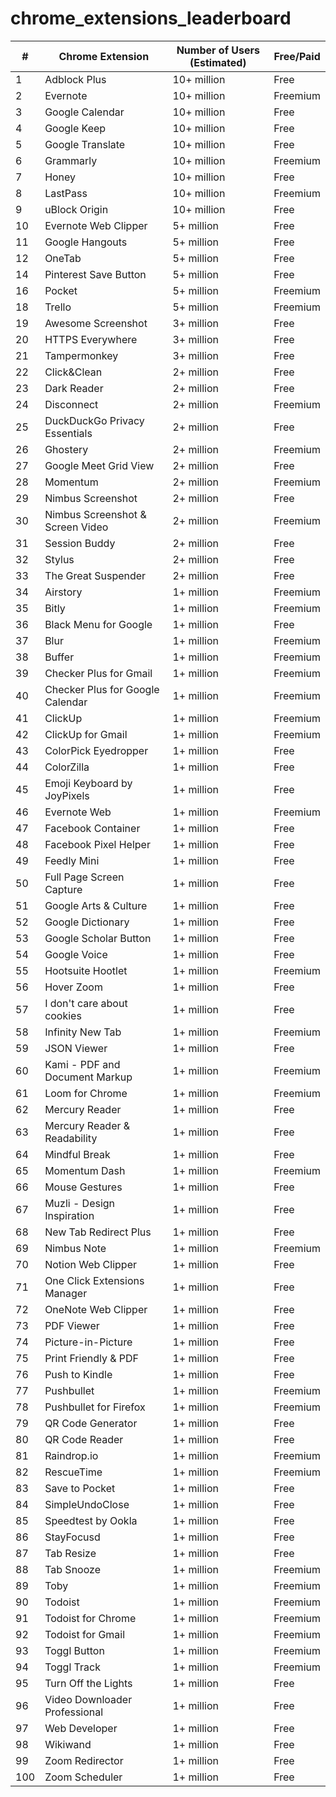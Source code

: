 # chrome_extensions_leaderboard



| # | Chrome Extension              | Number of Users (Estimated) | Free/Paid |
|---|-------------------------------|-----------------------------|-----------|
|1     |Adblock Plus     |10+ million     | Free
|2     |Evernote     |10+ million     | Freemium
|3     |Google Calendar     |10+ million     |Free      
|4     |Google Keep     |10+ million     |Free      
|5     |Google Translate     |10+ million     | Free
|6     |Grammarly     |10+ million     |Freemium  
|7     |Honey     |10+ million     | Free
|8     |LastPass     |10+ million     | Freemium
|9     |uBlock Origin     |10+ million     | Free
|10     |Evernote Web Clipper     |5+ million     |Free      
|11     |Google Hangouts     |5+ million     | Free      
|12     |OneTab     |5+ million     |Free      
|14     |Pinterest Save Button     |5+ million     |Free      
|16     |Pocket     |5+ million     |Freemium  
|18     |Trello     |5+ million     | Freemium  
|19     |Awesome Screenshot     |3+ million     | Free
|20     |HTTPS Everywhere     |3+ million     | Free
|21     |Tampermonkey     |3+ million     |Free      
|22     |Click&Clean     |2+ million     | Free
|23     |Dark Reader     |2+ million     |Free      
|24     |Disconnect     |2+ million     |Freemium  
|25     |DuckDuckGo Privacy Essentials     |2+ million     | Free      
|26     |Ghostery     |2+ million     |Freemium  
|27     |Google Meet Grid View     |2+ million     | Free      
|28     |Momentum     |2+ million     | Freemium
|29     |Nimbus Screenshot     |2+ million     |Free      
|30     |Nimbus Screenshot & Screen Video     |2+ million     | Freemium
|31     |Session Buddy     |2+ million     |Free      
|32     |Stylus     |2+ million     | Free      
|33     |The Great Suspender     |2+ million     |Free      
|34     |Airstory     |1+ million     | Freemium  
|35     |Bitly     |1+ million     | Freemium  
|36     |Black Menu for Google     |1+ million     | Free      
|37     |Blur     |1+ million     | Freemium  
|38     |Buffer     |1+ million     | Freemium
|39     |Checker Plus for Gmail     |1+ million     | Freemium  
|40     |Checker Plus for Google Calendar     |1+ million     | Freemium
|41     |ClickUp     |1+ million     | Freemium  
|42     |ClickUp for Gmail     |1+ million     | Freemium  
|43     |ColorPick Eyedropper     |1+ million     | Free      
|44     |ColorZilla     |1+ million     |Free      
|45     |Emoji Keyboard by JoyPixels     |1+ million     | Free      
|46     |Evernote Web     |1+ million     | Freemium  
|47     |Facebook Container     |1+ million     | Free      
|48     |Facebook Pixel Helper     |1+ million     | Free      
|49     |Feedly Mini     |1+ million     | Free
|50     |Full Page Screen Capture     |1+ million     | Free      
|51     |Google Arts & Culture     |1+ million     |Free      
|52     |Google Dictionary     |1+ million     |Free      
|53     |Google Scholar Button     |1+ million     | Free
|54     |Google Voice     |1+ million     | Free
|55     |Hootsuite Hootlet     |1+ million     | Freemium  
|56     |Hover Zoom     |1+ million     | Free
|57     |I don't care about cookies     |1+ million     | Free      
|58     |Infinity New Tab     |1+ million     | Freemium
|59     |JSON Viewer     |1+ million     | Free      
|60     |Kami - PDF and Document Markup     |1+ million     | Freemium  
|61     |Loom for Chrome     |1+ million     | Freemium  
|62     |Mercury Reader     |1+ million     | Free
|63     |Mercury Reader & Readability     |1+ million     | Free      
|64     |Mindful Break     |1+ million     | Free      
|65     |Momentum Dash     |1+ million     | Freemium  
|66     |Mouse Gestures     |1+ million     |Free      
|67     |Muzli - Design Inspiration     |1+ million     | Free      
|68     |New Tab Redirect Plus     |1+ million     | Free      
|69     |Nimbus Note     |1+ million     | Freemium  
|70     |Notion Web Clipper     |1+ million     | Free      
|71     |One Click Extensions Manager     |1+ million     | Free      
|72     |OneNote Web Clipper     |1+ million     |Free      
|73     |PDF Viewer     |1+ million     | Free      
|74     |Picture-in-Picture     |1+ million     | Free      
|75     |Print Friendly & PDF     |1+ million     | Free      
|76     |Push to Kindle     |1+ million     |Free      
|77     |Pushbullet     |1+ million     |Freemium  
|78     |Pushbullet for Firefox     |1+ million     | Freemium  
|79     |QR Code Generator     |1+ million     |Free      
|80     |QR Code Reader     |1+ million     | Free      
|81     |Raindrop.io     |1+ million     | Freemium  
|82     |RescueTime     |1+ million     |Freemium  
|83     |Save to Pocket     |1+ million     | Free
|84     |SimpleUndoClose     |1+ million     | Free      
|85     |Speedtest by Ookla     |1+ million     |Free      
|86     |StayFocusd     |1+ million     |Free      
|87     |Tab Resize     |1+ million     | Free      
|88     |Tab Snooze     |1+ million     |Freemium  
|89     |Toby     |1+ million     | Freemium  
|90     |Todoist     |1+ million     |Freemium  
|91     |Todoist for Chrome     |1+ million     | Freemium  
|92     |Todoist for Gmail     |1+ million     | Freemium
|93     |Toggl Button     |1+ million     | Freemium  
|94     |Toggl Track     |1+ million     | Freemium  
|95     |Turn Off the Lights     |1+ million     | Free
|96     |Video Downloader Professional     |1+ million     | Free
|97     |Web Developer     |1+ million     | Free
|98     |Wikiwand     |1+ million     |Free      
|99     |Zoom Redirector     |1+ million     | Free      
|100     |Zoom Scheduler     |1+ million     |Free      
